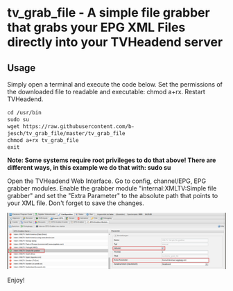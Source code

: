 <h1>tv_grab_file - A simple file grabber that grabs your EPG XML Files directly into your TVHeadend server</h1>
<h2>Usage</h2>
Simply open a terminal and execute the code below. Set the permissions of the downloaded file to readable and executable: chmod a+rx. Restart TVHeadend.

    cd /usr/bin
    sudo su
    wget https://raw.githubusercontent.com/b-jesch/tv_grab_file/master/tv_grab_file
    chmod a+rx tv_grab_file
    exit

<b>Note: Some systems require root privileges to do that above! There are different ways, in this example we do that with: sudo su</b>
<p>
Open the TVHeadend Web Interface. Go to config, channel/EPG, EPG grabber modules. Enable the grabber module "internal:XMLTV:Simple file grabber" and set the "Extra Parameter" to the absolute path that points to your XML file. Don't forget to save the changes.

![TVHeadend Screenshot](images/screenshot.png)

Enjoy!
